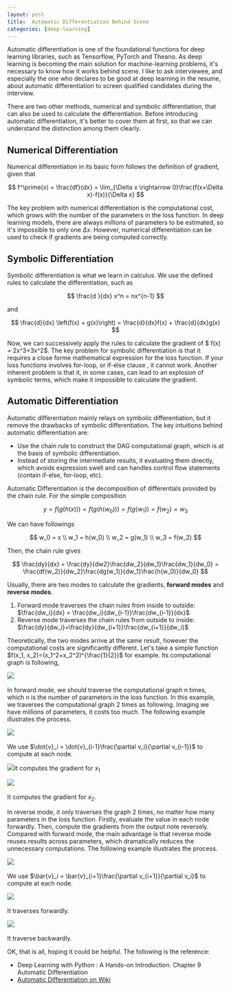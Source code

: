 ```yaml
---
layout: post
title:  Automatic Differentiation Behind Scene
categories: [deep-learning]
---
```




Automatic differentiation is one of the foundational functions for deep learning libraries, such as Tensorflow, PyTorch and Theano. As deep learning is becoming the main solution for machine-learning problems, it's necessary to know how it works behind scene.  I like to ask interviewee,  and especially the one who declares to be good at deep learning in the resume, about automatic differentiation to screen qualified candidates during the interview.

There are two other methods, numerical and symbolic differentiation, that can also be used to calculate the differentiation. Before introducing automatic differentiation, it's better to cover them at first, so that we can understand the distinction among them clearly.   



## Numerical Differentiation

Numerical differentiation in its basic form follows the definition of gradient, given that


$$
f^\prime(x) = \frac{df}{dx} = \lim_{\Delta x \rightarrow 0}\frac{f(x+\Delta x)-f(x)}{\Delta x}
$$


The key problem with numerical differentiation is the computational cost, which grows with the number of the parameters in the loss function. In deep learning models, there are always millions of parameters to be estimated, so it's impossible to only one $\Delta x$. However, numerical differentiation can be used to check if gradients are being computed correctly.



## Symbolic Differentiation

Symbolic differentiation is what we learn in calculus. We use the defined rules to calculate the differentiation, such as 


$$
\frac{d }{dx} x^n = nx^{n-1}
$$


and 


$$
\frac{d}{dx} \left(f(x) + g(x)\right) = \frac{d}{dx}f(x) + \frac{d}{dx}g(x)
$$


Now, we can successively apply the rules to calculate the gradient of $ f(x) = 2x^3+3x^2$. The key problem for symbolic differentiation is that it requires a close forme mathematical expression for the loss function. If your loss functions involves for-loop, or if-else clause , it cannot work. Another inherent problem is that it, in some cases, can lead to an explosion of symbolic terms, which make it impossible to calculate the gradient.



## Automatic Differentiation

Automatic differentiation mainly relays on symbolic differentiation, but it remove the drawbacks of symbolic differentiation. The key intuitions behind automatic differentiation are:

* Use the chain rule to construct the DAG computational graph, which is at the basis of symbolic differentiation.
* Instead of storing the intermediate results, it evaluating them directly, which avoids expression swell and can handles control flow statements (contain if-else, for-loop, etc).

Automatic Differentiation is the decomposition of differentials provided by the chain rule. For the simple composition


$$
y = f(g(h(x))) = f(g(h(w_0))) = f(g(w_1))=f(w_2)=w_3
$$


We can have followings


$$
w_0 = x \\
w_1 = h(w_0) \\
w_2 = g(w_1) \\
w_3 = f(w_2)
$$


Then, the chain rule gives


$$
\frac{dy}{dx} = \frac{dy}{dw2}\frac{dw_2}{dw_1}\frac{dw_1}{dw_0} = \frac{df(w_2)}{dw_2}\frac{dg(w_1)}{dw_1}\frac{h(w_0)}{dw_0}
$$


Usually, there are two modes to calculate the gradients, **forward modes** and **reverse modes**.

1. Forward mode traverses the chain rules from inside to outside: $\frac{dw_i}{dx} = \frac{dw_i}{dw_{i-1}}\frac{dw_{i-1}}{dx}$ 
2. Reverse mode traverses the chain rules from outside to inside: $\frac{dy}{dw_i}=\frac{dy}{dw_{i+1}}\frac{dw_{i+1}}{dw_i}$  



Theoretically, the two modes arrive at the same result, however the computational costs are significantly different. Let's take a simple function $f(x_1, x_2)=(x_1^2+x_2^2)^{\frac{1}{2}}$ for example. Its computational graph is following,

![](\_posts\deep-learning\img\simple-dag.png)



In forward mode, we should traverse the computational graph n times, which n is the number of parameters in the loss function. In this example, we traverses the computational graph 2 times as following. Imaging we have millions of parameters, it costs too much. The following example illustrates the process.

![](\_posts\deep-learning\img\foward-mode.png)

We use $\dot{v}_i = \dot{v}_{i-1}\frac{\partial  v_i}{\partial v_{i-1}}$ to compute at each node. 

![](\_posts\deep-learning\img\foward-mode-x1.png)It computes the gradient for $x_1$

![](\_posts\deep-learning\img\foward-mode-x2.png)

It computes the gradient for $x_2$.

In reverse mode, it only traverses the graph 2 times, no matter how many parameters in the loss function. Firstly, evaluate the value in each node forwardly. Then, compute the gradients from the output note reversely.  Compared with forward mode, the main advantage is that reverse mode reuses results across parameters, which dramatically reduces the unnecessary computations. The following example illustrates the process.

![](\_posts\deep-learning\img\reverse-mode.png)

We use $\bar{v}_i = \bar{v}_{i+1}\frac{\partial v_{i+1}}{\partial v_i}$ to compute at each node.

![](\_posts\deep-learning\img\reverse-mode-forward-pass.png)

It traverses forwardly.

![](\_posts\deep-learning\img\reverse-mode-bardward-pass.png)

It traverse backwardly.



OK, that is all, hoping it could be helpful. The following is the reference:

* Deep Learning with Python : A Hands-on Introduction. Chapter 9 Automatic Differentiation
* [Automatic Differentiation on Wiki](https://en.wikipedia.org/wiki/Automatic_differentiation)





